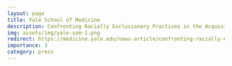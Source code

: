 ```yaml
---
layout: page
title: Yale School of Medicine
description: Confronting Racially Exclusionary Practices in the Acquisition and Analyses of Neuroimaging Data
img: assets/img/yale-som-1.png
redirect: https://medicine.yale.edu/news-article/confronting-racially-exclusionary-practices-in-the-acquisition-and-analyses-of-neuroimaging-data/
importance: 3
category: press
---
```


